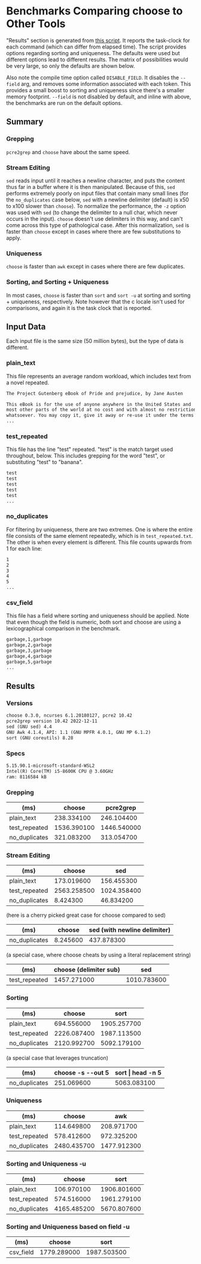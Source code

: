 # Benchmarks Comparing choose to Other Tools

"Results" section is generated from [this script](./gen_perf_stats.bash). It reports the task-clock for each command (which can differ from elapsed time). The script provides options regarding sorting and uniqueness. The defaults were used but different options lead to different results. The matrix of possibilities would be very large, so only the defaults are shown below.

Also note the compile time option called `DISABLE_FIELD`. It disables the `--field` arg, and removes some information associated with each token. This provides a small boost to sorting and uniqueness since there's a smaller memory footprint. `--field` is not disabled by default, and inline with above, the benchmarks are run on the default options.

## Summary

### Grepping

`pcre2grep` and `choose` have about the same speed.

### Stream Editing

`sed` reads input until it reaches a newline character, and puts the content thus far in a buffer where it is then manipulated. Because of this, `sed` performs extremely poorly on input files that contain many small lines (for the `no_duplicates` case below, `sed` with a newline delimiter (default) is x50 to x100 slower than `choose`). To normalize the performance, the `-z` option was used with `sed` (to change the delimiter to a null char, which never occurs in the input). `choose` doesn't use delimiters in this way, and can't come across this type of pathological case. After this normalization, `sed` is faster than `choose` except in cases where there are few substitutions to apply.

### Uniqueness

`choose` is faster than `awk` except in cases where there are few duplicates.

### Sorting, and Sorting + Uniqueness

In most cases, `choose` is faster than `sort` and `sort -u` at sorting and sorting + uniqueness, respectively. Note however that the c locale isn't used for comparisons, and again it is the task clock that is reported.

## Input Data

Each input file is the same size (50 million bytes), but the type of data is different.

### plain_text

This file represents an average random workload, which includes text from a novel repeated.

```txt
The Project Gutenberg eBook of Pride and prejudice, by Jane Austen

This eBook is for the use of anyone anywhere in the United States and
most other parts of the world at no cost and with almost no restrictions
whatsoever. You may copy it, give it away or re-use it under the terms
...
```

### test_repeated

This file has the line "test" repeated. "test" is the match target used throughout, below. This includes grepping for the word "test", or substituting "test" to "banana".

```txt
test
test
test
test
test
...
```

### no_duplicates

For filtering by uniqueness, there are two extremes. One is where the entire file consists of the same element repeatedly, which is in `test_repeated.txt`. The other is when every element is different. This file counts upwards from 1 for each line:

```txt
1
2
3
4
5
...
```

### csv_field

This file has a field where sorting and uniqueness should be applied. Note that even though the field is numeric, both sort and choose are using a lexicographical comparison in the benchmark. 

```txt
garbage,1,garbage
garbage,2,garbage
garbage,3,garbage
garbage,4,garbage
garbage,5,garbage
...
```

## Results

### Versions
```txt
choose 0.3.0, ncurses 6.1.20180127, pcre2 10.42
pcre2grep version 10.42 2022-12-11
sed (GNU sed) 4.4
GNU Awk 4.1.4, API: 1.1 (GNU MPFR 4.0.1, GNU MP 6.1.2)
sort (GNU coreutils) 8.28
```
### Specs
```txt
5.15.90.1-microsoft-standard-WSL2
Intel(R) Core(TM) i5-8600K CPU @ 3.60GHz
ram: 8116584 kB
```

### Grepping

| (ms)             | choose | pcre2grep  |
|------------------|--------|------------|
| plain_text       | 238.334100 | 246.104400 | 
| test_repeated    | 1536.390100 | 1446.540000 | 
| no_duplicates    | 321.083200 | 313.054700 | 

### Stream Editing

| (ms)             | choose | sed  |
|------------------|--------|------|
| plain_text       | 173.019600 | 156.455300 | 
| test_repeated    | 2563.258500 | 1024.358400 | 
| no_duplicates    | 8.424300 | 46.834200 | 

(here is a cherry picked great case for choose compared to sed)

| (ms)             | choose | sed (with newline delimiter) |
|------------------|--------|------|
| no_duplicates    | 8.245600 | 437.878300 | 

(a special case, where choose cheats by using a literal replacement string)

| (ms)             | choose (delimiter sub) | sed |
|------------------|------------------------|-----|
| test_repeated    | 1457.271000 | 1010.783600 | 

### Sorting 

| (ms)             | choose | sort |
|------------------|--------|------|
| plain_text       | 694.556000 | 1905.257700 | 
| test_repeated    | 2226.087400 | 1987.113500 | 
| no_duplicates    | 2120.992700 | 5092.179100 | 

(a special case that leverages truncation)

| (ms)             | choose -s --out 5 | sort \| head -n 5 |
|------------------|--------|------|
| no_duplicates    | 251.069600 | 5063.083100 | 

### Uniqueness 

| (ms)             | choose | awk |
|------------------|--------|-----|
| plain_text       | 114.649800 | 208.971700 | 
| test_repeated    | 578.412600 | 972.325200 | 
| no_duplicates    | 2480.435700 | 1477.912300 | 

### Sorting and Uniqueness   -u

| (ms)             | choose | sort |
|------------------|--------|------|
| plain_text       | 106.970100 | 1906.801600 | 
| test_repeated    | 574.516000 | 1961.279100 | 
| no_duplicates    | 4165.485200 | 5670.807600 | 


### Sorting and Uniqueness based on field   -u

| (ms)             | choose | sort |
|------------------|--------|------|
| csv_field        | 1779.289000 | 1987.503500 | 
